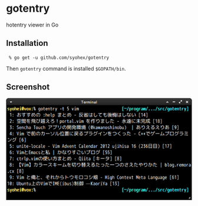# gotentry

hotentry viewer in Go

## Installation

```
 % go get -u github.com/syohex/gotentry
```

Then `gotentry` command is installed `$GOPATH/bin`.

## Screenshot

![gotentry](image/gotentry.png)
